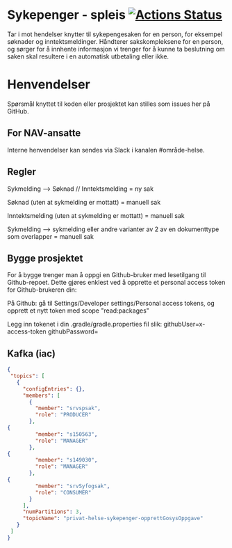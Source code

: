 Sykepenger - spleis [![Actions Status](https://github.com/navikt/helse-spleis/workflows/Bygg%20og%20deploy/badge.svg)](https://github.com/navikt/helse-spleis/actions)
=======================

Tar i mot hendelser knytter til sykepengesaken for en person, for eksempel søknader og inntektsmeldinger.
Håndterer sakskompleksene for en person, og sørger for å innhente informasjon vi trenger for å kunne ta beslutning om saken
skal resultere i en automatisk utbetaling eller ikke.

# Henvendelser

Spørsmål knyttet til koden eller prosjektet kan stilles som issues her på GitHub.

## For NAV-ansatte

Interne henvendelser kan sendes via Slack i kanalen #område-helse.

## Regler

Sykmelding --> Søknad // Inntektsmelding = ny sak

Søknad (uten at sykmelding er mottatt) = manuell sak  

Inntektsmelding (uten at sykmelding er mottatt) = manuell sak

Sykmelding --> sykmelding eller andre varianter av 2 av en dokumenttype som overlapper = manuell sak

## Bygge prosjektet
For å bygge trenger man å oppgi en Github-bruker med lesetilgang til Github-repoet.
Dette gjøres enklest ved å opprette et personal access token for Github-brukeren din: 

På Github: gå til Settings/Developer settings/Personal access tokens,
og opprett et nytt token med scope "read:packages"

Legg inn tokenet i din .gradle/gradle.properties fil slik:
githubUser=x-access-token
githubPassword=<tokenet ditt>

## Kafka (iac)

```json
{
 "topics": [
   {
     "configEntries": {},
     "members": [
       {
         "member": "srvspsak",
         "role": "PRODUCER"
       },
{
         "member": "s150563",
         "role": "MANAGER"
       },
{
         "member": "s149030",
         "role": "MANAGER"
       },
{
         "member": "srvSyfogsak",
         "role": "CONSUMER"
       }
     ],
     "numPartitions": 3,
     "topicName": "privat-helse-sykepenger-opprettGosysOppgave"
   }
 ]
}
```

